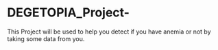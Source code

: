 # DEGETOPIA_Project-
 This Project will be used to help you detect if you have anemia or not by taking some data from you.
